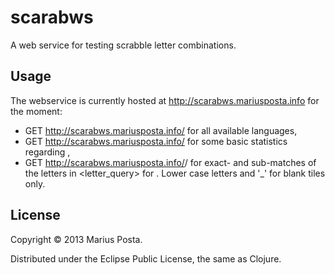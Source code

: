 # scarabws

A web service for testing scrabble letter combinations.

## Usage

The webservice is currently hosted at http://scarabws.mariusposta.info for the moment:
- GET http://scarabws.mariusposta.info/ for all available languages,
- GET http://scarabws.mariusposta.info/<language> for some basic statistics regarding <language>,
- GET http://scarabws.mariusposta.info/<language>/<letter-query> for exact- and sub-matches of the letters in <letter_query> for <language>. Lower case letters and '_' for blank tiles only.


## License

Copyright © 2013 Marius Posta.

Distributed under the Eclipse Public License, the same as Clojure.
